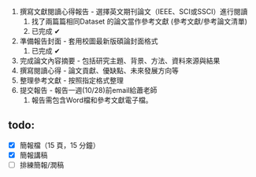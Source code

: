   1. 撰寫文獻閱讀心得報告 - 選擇英文期刊論文（IEEE、SCI或SSCI）進行閱讀
     1. 找了兩篇篇相同Dataset 的論文當作參考文獻 (參考文獻/參考論文清單)
     2. 已完成 ✔ 
  2. 準備報告封面 - 套用校圖最新版碩論封面格式
     1. 已完成 ✔ 
  3. 完成論文內容摘要 - 包括研究主題、背景、方法、資料來源與結果
  4. 撰寫閱讀心得 - 論文貢獻、優缺點、未來發展方向等
  5. 整理參考文獻 - 按照指定格式整理
  6. 提交報告 - 報告一週(10/28)前email給蕭老師
     1.   報告需包含Word檔和參考文獻電子檔。


## todo:
- [x] 簡報檔（15 頁，15 分鐘）
- [x] 簡報講稿
- [ ] 排練簡報/潤稿
